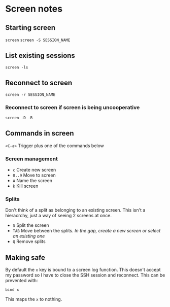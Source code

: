 # Screen notes

## Starting screen

`screen`
`screen -S SESSION_NAME`

## List existing sessions

`screen -ls`

## Reconnect to screen

`screen -r SESSION_NAME`

### Reconnect to screen if screen is being uncooperative

`screen -D -R`

## Commands in screen

`<C-a>`	Trigger plus one of the commands below

### Screen management

- `c`		Create new screen
- `0..9`	Move to screen
- `A`		Name the screen
- `k`		Kill screen

### Splits

Don't think of a split as belonging to an existing screen. This isn't a hieracrchy, just a way of seeing 2 screens at once.

- `S`		Split the screen
- `TAB`	Move between the splits.
    _In the gap, create a new screen or select an existing one_
- `Q`		Remove splits

## Making safe

By default the `x` key is bound to a screen log function. This doesn't accept my password so I have to close the SSH session and reconnect. This can be prevented with:

```
bind x
```

This maps the `x` to nothing.
